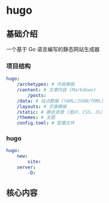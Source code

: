 # hugo


## 基础介绍


一个基于 Go 语言编写的静态网站生成器



### 项目结构
```yaml
hugo:
    /archetypes: # 内容模板
    /content: # 文章内容 (Markdown)
        /posts:
    /data: # 站点数据 (YAML/JSON/TOML)
    /layouts: # 页面模板
    /static: # 静态资源 (图片、CSS、JS)
    /themes: # 主题
    config.toml: # 配置文件
```




### hugo
```yaml
hugo:
    new:
        site:
    server:
        -D:
```


## 核心内容
